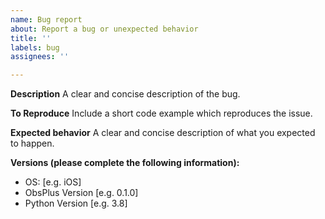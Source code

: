 ```yaml
---
name: Bug report
about: Report a bug or unexpected behavior
title: ''
labels: bug
assignees: ''

---
```


**Description**
A clear and concise description of the bug.

**To Reproduce**
Include a short code example which reproduces the issue.

**Expected behavior**
A clear and concise description of what you expected to happen.

**Versions (please complete the following information):**
 - OS: [e.g. iOS]
 - ObsPlus Version [e.g. 0.1.0]
 - Python Version [e.g. 3.8]
